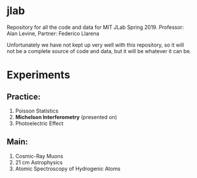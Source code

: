 # jlab
Repository for all the code and data for MIT JLab Spring 2019. Professor: Alan Levine, Partner: Federico Llarena


Unfortunately we have not kept up very well with this repository, so it will not be a complete source of code and data, but it will be whatever it can be.

# Experiments
## Practice:
1. Poisson Statistics
2. __Michelson Interferometry__ (presented on)
3. Photoelectric Effect

## Main:
1. Cosmic-Ray Muons
2. 21 cm Astrophysics
3. Atomic Spectroscopy of Hydrogenic Atoms





